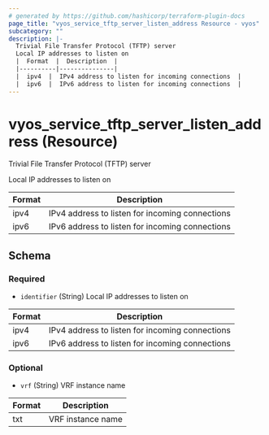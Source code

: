 ```yaml
---
# generated by https://github.com/hashicorp/terraform-plugin-docs
page_title: "vyos_service_tftp_server_listen_address Resource - vyos"
subcategory: ""
description: |-
  Trivial File Transfer Protocol (TFTP) server
  Local IP addresses to listen on
  |  Format  |  Description  |
  |----------|---------------|
  |  ipv4  |  IPv4 address to listen for incoming connections  |
  |  ipv6  |  IPv6 address to listen for incoming connections  |
---
```


# vyos_service_tftp_server_listen_address (Resource)

Trivial File Transfer Protocol (TFTP) server

Local IP addresses to listen on

|  Format  |  Description  |
|----------|---------------|
|  ipv4  |  IPv4 address to listen for incoming connections  |
|  ipv6  |  IPv6 address to listen for incoming connections  |



<!-- schema generated by tfplugindocs -->
## Schema

### Required

- `identifier` (String) Local IP addresses to listen on

|  Format  |  Description  |
|----------|---------------|
|  ipv4  |  IPv4 address to listen for incoming connections  |
|  ipv6  |  IPv6 address to listen for incoming connections  |

### Optional

- `vrf` (String) VRF instance name

|  Format  |  Description  |
|----------|---------------|
|  txt  |  VRF instance name  |

